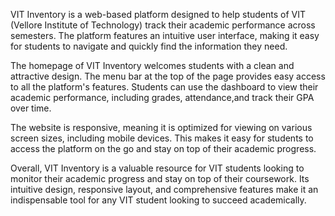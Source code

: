 VIT Inventory is a web-based platform designed to help students of VIT (Vellore Institute of Technology) track their academic performance across semesters. The platform features an intuitive user interface, making it easy for students to navigate and quickly find the information they need.

The homepage of VIT Inventory welcomes students with a clean and attractive design. The menu bar at the top of the page provides easy access to all the platform's features. Students can use the dashboard to view their academic performance, including grades, attendance,and track their GPA over time.

The website is responsive, meaning it is optimized for viewing on various screen sizes, including mobile devices. This makes it easy for students to access the platform on the go and stay on top of their academic progress.


Overall, VIT Inventory is a valuable resource for VIT students looking to monitor their academic progress and stay on top of their coursework. Its intuitive design, responsive layout, and comprehensive features make it an indispensable tool for any VIT student looking to succeed academically.

